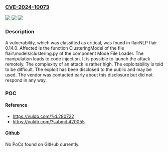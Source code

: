 ### [CVE-2024-10073](https://cve.mitre.org/cgi-bin/cvename.cgi?name=CVE-2024-10073)
![](https://img.shields.io/static/v1?label=Product&message=flair&color=blue)
![](https://img.shields.io/static/v1?label=Version&message=%3D%200.14.0%20&color=brighgreen)
![](https://img.shields.io/static/v1?label=Vulnerability&message=Code%20Injection&color=brighgreen)

### Description

A vulnerability, which was classified as critical, was found in flairNLP flair 0.14.0. Affected is the function ClusteringModel of the file flair\models\clustering.py of the component Mode File Loader. The manipulation leads to code injection. It is possible to launch the attack remotely. The complexity of an attack is rather high. The exploitability is told to be difficult. The exploit has been disclosed to the public and may be used. The vendor was contacted early about this disclosure but did not respond in any way.

### POC

#### Reference
- https://vuldb.com/?id.280722
- https://vuldb.com/?submit.420055

#### Github
No PoCs found on GitHub currently.

